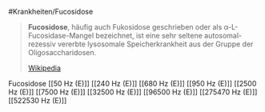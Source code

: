 #Krankheiten/Fucosidose
> **Fucosidose**, häufig auch Fukosidose geschrieben oder als α-L-Fucosidase-Mangel bezeichnet, ist eine sehr seltene autosomal-rezessiv vererbte lysosomale Speicherkrankheit aus der Gruppe der Oligosaccharidosen.
>
> [Wikipedia](https://de.wikipedia.org/wiki/Fucosidose)

Fucosidose
[[50 Hz (E)]]
[[240 Hz (E)]]
[[680 Hz (E)]]
[[950 Hz (E)]]
[[2500 Hz (E)]]
[[7500 Hz (E)]]
[[32500 Hz (E)]]
[[96500 Hz (E)]]
[[275470 Hz (E)]]
[[522530 Hz (E)]]